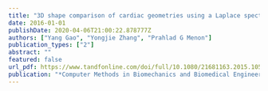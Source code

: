```yaml
---
title: "3D shape comparison of cardiac geometries using a Laplace spectral-shape-matching approach"
date: 2016-01-01
publishDate: 2020-04-06T21:00:22.878777Z
authors: ["Yang Gao", "Yongjie Zhang", "Prahlad G Menon"]
publication_types: ["2"]
abstract: ""
featured: false
url_pdf: https://www.tandfonline.com/doi/full/10.1080/21681163.2015.1057867
publication: "*Computer Methods in Biomechanics and Biomedical Engineering: Imaging & Visualization*"
---
```



